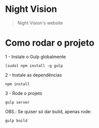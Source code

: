 # Night Vision
> Night Vision's website

# Como rodar o projeto

1 - Instale o Gulp globalmente

```
[sudo] npm install -g gulp
```

2 - Instale as dependências

```
npm install
```

3 - Rode o projeto

```
gulp server
```

OBS.: Se quiser só dar build, apenas rode:

```
gulp build
```
